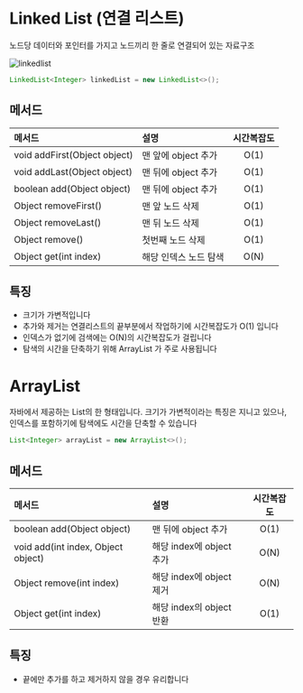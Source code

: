 # Linked List (연결 리스트)
노드당 데이터와 포인터를 가지고 노드끼리 한 줄로 연결되어 있는 자료구조

![linkedlist](https://github.com/user-attachments/assets/4b8a0f54-e3be-40c6-995d-0166e9291ed3)

```java
LinkedList<Integer> linkedList = new LinkedList<>();
```

## 메서드
| 메서드                                           | 설명             | 시간복잡도 |
|:----------------------------------------------|:---------------|:-----:|
| void addFirst(Object object)                  | 맨 앞에 object 추가 | O(1)  |
| void addLast(Object object)                   | 맨 뒤에 object 추가 | O(1)  |
| boolean add(Object object)                    | 맨 뒤에 object 추가 | O(1)  |
| Object removeFirst()                          | 맨 앞 노드 삭제      | O(1)  |
| Object removeLast()                           | 맨 뒤 노드 삭제      | O(1)  |
| Object remove()                               | 첫번째 노드 삭제      | O(1)  |
| Object get(int index) | 해당 인덱스 노드 탐색   | O(N)  |

## 특징
- 크기가 가변적입니다
- 추가와 제거는 연결리스트의 끝부분에서 작업하기에 시간복잡도가 O(1) 입니다
- 인덱스가 없기에 검색에는 O(N)의 시간복잡도가 걸립니다
- 탐색의 시간을 단축하기 위해 ArrayList 가 주로 사용됩니다


# ArrayList
자바에서 제공하는 List의 한 형태입니다. 크기가 가변적이라는 특징은 지니고 있으나, 인덱스를 포함하기에 탐색에도 시간을 단축할 수 있습니다

```java
List<Integer> arrayList = new ArrayList<>();
```

## 메서드
| 메서드                                | 설명                  | 시간복잡도 |
|:-----------------------------------|:--------------------|:-----:|
| boolean add(Object object)         | 맨 뒤에 object 추가      | O(1)  |
| void add(int index, Object object) | 해당 index에 object 추가 | O(N)  |
| Object remove(int index)           | 해당 index에 object 제거 | O(N)  |
| Object get(int index)              | 해당 index의 object 반환 | O(1)  |

## 특징
- 끝에만 추가를 하고 제거하지 않을 경우 유리합니다
